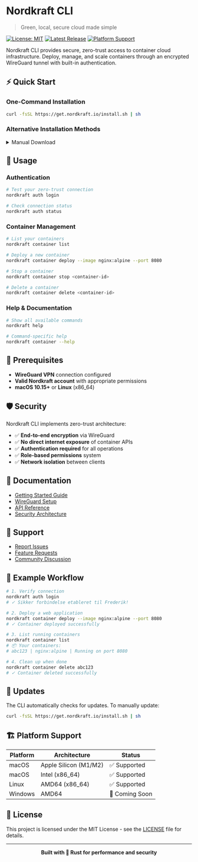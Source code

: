 # Nordkraft CLI

> Green, local, secure cloud made simple

[![License: MIT](https://img.shields.io/badge/License-MIT-yellow.svg)](https://opensource.org/licenses/MIT)
[![Latest Release](https://img.shields.io/github/v/release/ft-karlsson/nordkraft-io)](https://github.com/ft-karlsson/nordkraft-io/releases/latest)
[![Platform Support](https://img.shields.io/badge/platform-macOS%20%7C%20Linux-lightgrey)](https://github.com/ft-karlsson/nordkraft-io/releases/latest)

Nordkraft CLI provides secure, zero-trust access to container cloud infrastructure. Deploy, manage, and scale containers through an encrypted WireGuard tunnel with built-in authentication.

## ⚡ Quick Start

### One-Command Installation

```bash
curl -fsSL https://get.nordkraft.io/install.sh | sh
```

### Alternative Installation Methods

<details>
<summary>Manual Download</summary>

Download the binary for your platform from the [latest release](https://github.com/ft-karlsson/nordkraft-io/releases/latest):

- **macOS (Apple Silicon)**: `nordkraft-darwin-arm64.tar.gz`
- **macOS (Intel)**: `nordkraft-darwin-amd64.tar.gz` 
- **Linux (AMD64)**: `nordkraft-linux-amd64.tar.gz`

```bash
# Extract and install
tar -xzf nordkraft-*.tar.gz
sudo mv nordkraft /usr/local/bin/
```

</details>

## 🚀 Usage

### Authentication

```bash
# Test your zero-trust connection
nordkraft auth login

# Check connection status
nordkraft auth status
```

### Container Management

```bash
# List your containers
nordkraft container list

# Deploy a new container
nordkraft container deploy --image nginx:alpine --port 8080

# Stop a container
nordkraft container stop <container-id>

# Delete a container
nordkraft container delete <container-id>
```

### Help & Documentation

```bash
# Show all available commands
nordkraft help

# Command-specific help
nordkraft container --help
```

## 🔧 Prerequisites

- **WireGuard VPN** connection configured
- **Valid Nordkraft account** with appropriate permissions
- **macOS 10.15+** or **Linux** (x86_64)

## 🛡️ Security

Nordkraft CLI implements zero-trust architecture:

- ✅ **End-to-end encryption** via WireGuard
- ✅ **No direct internet exposure** of container APIs
- ✅ **Authentication required** for all operations
- ✅ **Role-based permissions** system
- ✅ **Network isolation** between clients

## 📖 Documentation

- [Getting Started Guide](https://docs.nordkraft.io)
- [WireGuard Setup](https://docs.nordkraft.io/wireguard)
- [API Reference](https://docs.nordkraft.io/api)
- [Security Architecture](https://docs.nordkraft.io/security)

## 🐛 Support

- [Report Issues](https://github.com/ft-karlsson/nordkraft-io/issues)
- [Feature Requests](https://github.com/ft-karlsson/nordkraft-io/discussions)
- [Community Discussion](https://github.com/ft-karlsson/nordkraft-io/discussions)

## 📝 Example Workflow

```bash
# 1. Verify connection
nordkraft auth login
# ✓ Sikker forbindelse etableret til Frederik!

# 2. Deploy a web application
nordkraft container deploy --image nginx:alpine --port 8080
# ✓ Container deployed successfully

# 3. List running containers
nordkraft container list
# 📦 Your containers:
# abc123 | nginx:alpine | Running on port 8080

# 4. Clean up when done
nordkraft container delete abc123
# ✓ Container deleted successfully
```

## 🔄 Updates

The CLI automatically checks for updates. To manually update:

```bash
curl -fsSL https://get.nordkraft.io/install.sh | sh
```

## 🏗️ Platform Support

| Platform | Architecture | Status |
|----------|-------------|---------|
| macOS | Apple Silicon (M1/M2) | ✅ Supported |
| macOS | Intel (x86_64) | ✅ Supported |
| Linux | AMD64 (x86_64) | ✅ Supported |
| Windows | AMD64 | 🔄 Coming Soon |

## 📄 License

This project is licensed under the MIT License - see the [LICENSE](LICENSE) file for details.

---

<div align="center">
  <strong>Built with 🦀 Rust for performance and security</strong>
</div>
